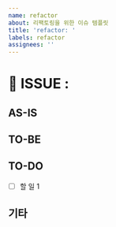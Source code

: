 ```yaml
---
name: refactor
about: 리팩토링을 위한 이슈 템플릿
title: 'refactor: '
labels: refactor
assignees: ''
---
```


# 📍 ISSUE :

## AS-IS

<!-- 현재 코드에 대한 설명, 문제점 등 -->

## TO-BE

<!-- 어떻게 개선할지에 대한 설명 -->

## TO-DO

- [ ] 할 일 1

## 기타

<!-- 🎻 -->
